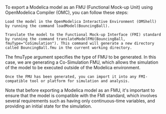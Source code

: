 To export a Modelica model as an FMU (Functional Mock-up Unit) using OpenModelica Compiler (OMC), you can follow these steps:

    Load the model in the OpenModelica Interactive Environment (OMShell) by running the command loadModel(BouncingBall).

    Translate the model to the Functional Mock-up Interface (FMI) standard by running the command translateModelFMU(BouncingBall, fmuType="CoSimulation"). This command will generate a new directory called BouncingBall.fmu in the current working directory.

The fmuType argument specifies the type of FMU to be generated. In this case, we are generating a Co-Simulation FMU, which allows the simulation of the model to be executed outside of the Modelica environment.

    Once the FMU has been generated, you can import it into any FMI-compatible tool or platform for simulation and analysis.

Note that before exporting a Modelica model as an FMU, it's important to ensure that the model is compatible with the FMI standard, which involves several requirements such as having only continuous-time variables, and providing an initial state for the simulation.